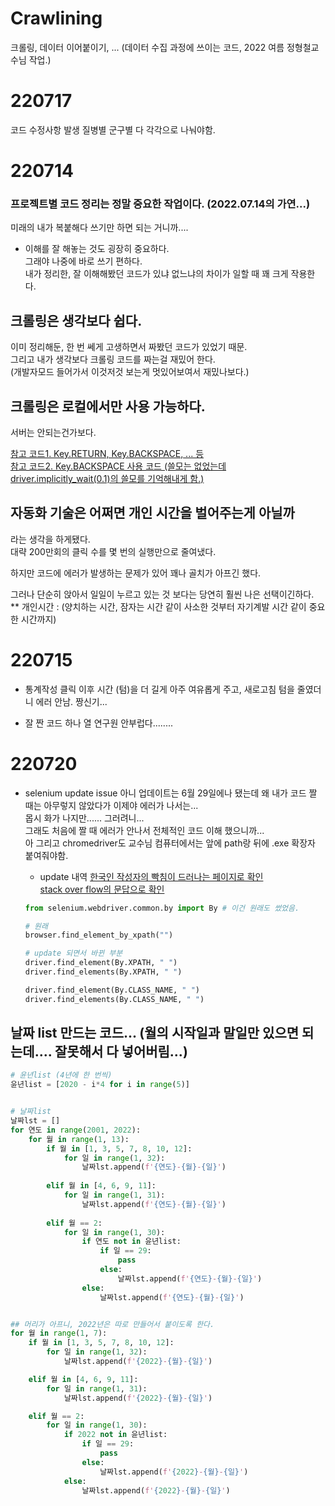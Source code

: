 # Crawlining
크롤링, 데이터 이어붙이기, ... (데이터 수집 과정에 쓰이는 코드, 2022 여름 정형철교수님 작업.) <br>

# 220717
코드 수정사항 발생
질병별 군구별 다 각각으로 나눠야함.

# 220714
### 프로젝트별 코드 정리는 정말 중요한 작업이다. (2022.07.14의 가연...)
미래의 내가 복붙해다 쓰기만 하면 되는 거니까.... <br>
+ 이해를 잘 해놓는 것도 굉장히 중요하다. <br>
그래야 나중에 바로 쓰기 편하다. <br>
내가 정리한, 잘 이해해봤던 코드가 있냐 없느냐의 차이가 일할 때 꽤 크게 작용한다. <br>

## 크롤링은 생각보다 쉽다.
이미 정리해둔, 한 번 쎄게 고생하면서 짜봤던 코드가 있었기 때문. <br>
그리고 내가 생각보다 크롤링 코드를 짜는걸 재밌어 한다. <br>
(개발자모드 들어가서 이것저것 보는게 멋있어보여서 재밌나보다.) <br>

## 크롤링은 로컬에서만 사용 가능하다.
서버는 안되는건가보다. <br>

[참고 코드1. Key.RETURN, Key.BACKSPACE, ... 등](https://coding-kindergarten.tistory.com/151) <br>
[참고 코드2. Key.BACKSPACE 사용 코드 (쓸모는 없었는데 driver.implicitly_wait(0.1)의 쓸모를 기억해내게 함.)](https://www.tutorialspoint.com/how-do-i-send-a-delete-keystroke-to-a-text-field-using-selenium-with-python) <br>


## 자동화 기술은 어쩌면 개인 시간을 벌어주는게 아닐까
라는 생각을 하게됐다. <br>
대략 200만회의 클릭 수를 몇 번의 실행만으로 줄여냈다. <br>

하지만 코드에 에러가 발생하는 문제가 있어 꽤나 골치가 아프긴 했다. <br>

그러나 단순히 앉아서 일일이 누르고 있는 것 보다는 당연히 훨씬 나은 선택이긴하다. <br>
** 개인시간 : (양치하는 시간, 잠자는 시간 같이 사소한 것부터 자기계발 시간 같이 중요한 시간까지) <br>

# 220715
- 통계작성 클릭 이후 시간 (텀)을 더 길게 아주 여유롭게 주고, 새로고침 텀을 줄였더니 에러 안남. 짱신기... <br>

- 잘 짠 코드 하나 열 연구원 안부럽다........ <br>

# 220720
- selenium update issue
아니 업데이트는 6월 29일에나 됐는데 왜 내가 코드 짤 때는 아무렇지 않았다가 이제야 에러가 나서는... <br>
몹시 화가 나지만...... 그러려니... <br>
그래도 처음에 짤 때 에러가 안나서 전체적인 코드 이해 했으니까... <br>
아 그리고 chromedriver도 교수님 컴퓨터에서는 앞에 path랑 뒤에 .exe 확장자 붙여줘야함.

    - update 내역
    [한국인 작성자의 빡침이 드러나는 페이지로 확인](https://velog.io/@thovy/selenium-AttributeError-Webdriver-object-has-no-attribute-findelementbyid) <br>
    [stack over flow의 문답으로 확인](https://stackoverflow.com/questions/72773206/selenium-python-attributeerror-webdriver-object-has-no-attribute-find-el) <br>
    ```python
    from selenium.webdriver.common.by import By # 이건 원래도 썼었음.
    
    # 원래
    browser.find_element_by_xpath("")

    # update 되면서 바뀐 부분
    driver.find_element(By.XPATH, " ")
    driver.find_elements(By.XPATH, " ")

    driver.find_element(By.CLASS_NAME, " ")
    driver.find_elements(By.CLASS_NAME, " ")
    ```


## 날짜 list 만드는 코드... (월의 시작일과 말일만 있으면 되는데.... 잘못해서 다 넣어버림...)
```python
# 윤년list (4년에 한 번씩)
윤년list = [2020 - i*4 for i in range(5)]


# 날짜list
날짜lst = []
for 연도 in range(2001, 2022):
    for 월 in range(1, 13):
        if 월 in [1, 3, 5, 7, 8, 10, 12]:
            for 일 in range(1, 32):
                날짜lst.append(f'{연도}-{월}-{일}')
            
        elif 월 in [4, 6, 9, 11]:
            for 일 in range(1, 31):
                날짜lst.append(f'{연도}-{월}-{일}')
                
        elif 월 == 2:
            for 일 in range(1, 30):
                if 연도 not in 윤년list:
                    if 일 == 29:
                        pass
                    else:
                        날짜lst.append(f'{연도}-{월}-{일}')
                else:
                    날짜lst.append(f'{연도}-{월}-{일}')


## 머리가 아프니, 2022년은 따로 만들어서 붙이도록 한다.
for 월 in range(1, 7):
    if 월 in [1, 3, 5, 7, 8, 10, 12]:
        for 일 in range(1, 32):
            날짜lst.append(f'{2022}-{월}-{일}')

    elif 월 in [4, 6, 9, 11]:
        for 일 in range(1, 31):
            날짜lst.append(f'{2022}-{월}-{일}')

    elif 월 == 2:
        for 일 in range(1, 30):
            if 2022 not in 윤년list:
                if 일 == 29:
                    pass
                else:
                    날짜lst.append(f'{2022}-{월}-{일}')
            else:
                날짜lst.append(f'{2022}-{월}-{일}')
```

